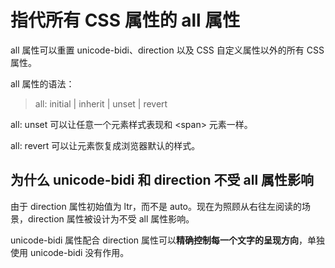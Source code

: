 # 指代所有 CSS 属性的 all 属性

all 属性可以重置 unicode-bidi、direction 以及 CSS 自定义属性以外的所有 CSS 属性。

all 属性的语法：

> all: initial | inherit | unset | revert

all: unset 可以让任意一个元素样式表现和 \<span> 元素一样。

all: revert 可以让元素恢复成浏览器默认的样式。

## 为什么 unicode-bidi 和 direction 不受 all 属性影响

由于 direction 属性初始值为 ltr，而不是 auto。现在为照顾从右往左阅读的场景，direction 属性被设计为不受 all 属性影响。

unicode-bidi 属性配合 direction 属性可以**精确控制每一个文字的呈现方向**，单独使用 unicode-bidi 没有作用。
